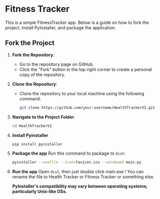 # Fitness Tracker

This is a simple FitnessTracker app. Below is a guide on how to fork the project, install PyInstaller, and package the application.

## Fork the Project

1. **Fork the Repository**:
   - Go to the repository page on GitHub.
   - Click the "Fork" button in the top right corner to create a personal copy of the repository.

2. **Clone the Repository**:
   - Clone the repository to your local machine using the following command:
     ```bash
     git clone https://github.com/your-username/HealthTrackerV2.git
     ```

3. **Navigate to the Project Folder**:
   ```bash
   cd HealthTrackerV2

4. **Install Pyinstaller**
   ```bash
   pip install pyinstaller

5. **Package the app**
   Run this command to package to <code>dist</code>:
   ```bash
   pyinstaller --onefile --icon=favicon.ico --windowed main.py

6. **Run the app**
   Open <code>dist</code>, then just double click main.exe
   ! You can rename the file to Health Tracker or Fitness Tracker or something else.


   **PyInstaller's compatibility may vary between operating systems; particularly Unix-like OSs.**
